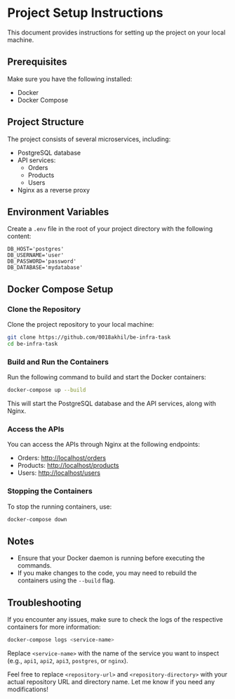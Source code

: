 # Project Setup Instructions

This document provides instructions for setting up the project on your local machine.

## Prerequisites

Make sure you have the following installed:

- Docker
- Docker Compose

## Project Structure

The project consists of several microservices, including:

- PostgreSQL database
- API services:
  - Orders
  - Products
  - Users
- Nginx as a reverse proxy

## Environment Variables

Create a `.env` file in the root of your project directory with the following content:

```plaintext
DB_HOST='postgres'
DB_USERNAME='user'
DB_PASSWORD='password'
DB_DATABASE='mydatabase'
```

## Docker Compose Setup

### Clone the Repository

Clone the project repository to your local machine:

```bash
git clone https://github.com/0018akhil/be-infra-task
cd be-infra-task
```

### Build and Run the Containers

Run the following command to build and start the Docker containers:

```bash
docker-compose up --build
```

This will start the PostgreSQL database and the API services, along with Nginx.

### Access the APIs

You can access the APIs through Nginx at the following endpoints:

- Orders: [http://localhost/orders](http://localhost/orders)
- Products: [http://localhost/products](http://localhost/products)
- Users: [http://localhost/users](http://localhost/users)

### Stopping the Containers

To stop the running containers, use:

```bash
docker-compose down
```

## Notes

- Ensure that your Docker daemon is running before executing the commands.
- If you make changes to the code, you may need to rebuild the containers using the `--build` flag.

## Troubleshooting

If you encounter any issues, make sure to check the logs of the respective containers for more information:

```bash
docker-compose logs <service-name>
```

Replace `<service-name>` with the name of the service you want to inspect (e.g., `api1`, `api2`, `api3`, `postgres`, or `nginx`).

Feel free to replace `<repository-url>` and `<repository-directory>` with your actual repository URL and directory name. Let me know if you need any modifications!
